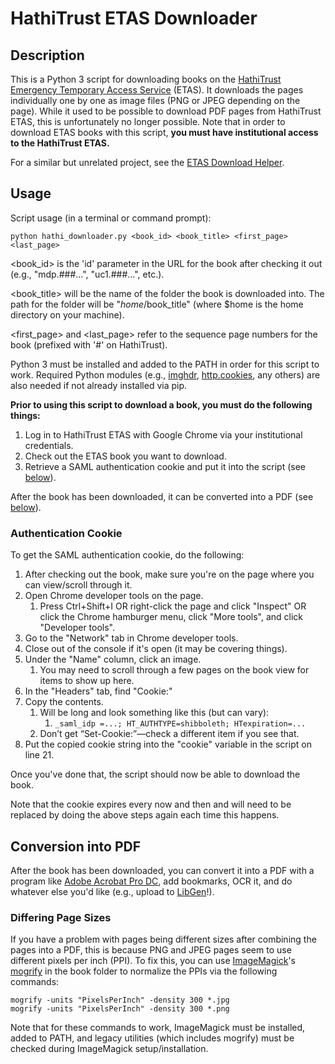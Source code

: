 
# HathiTrust ETAS Downloader

## Description

This is a Python 3 script for downloading books on the [HathiTrust](https://www.hathitrust.org/) [Emergency Temporary Access Service](https://www.hathitrust.org/ETAS-Description) (ETAS). It downloads the pages individually one by one as image files (PNG or JPEG depending on the page). While it used to be possible to download PDF pages from HathiTrust ETAS, this is unfortunately no longer possible. Note that in order to download ETAS books with this script, **you must have institutional access to the HathiTrust ETAS.**

For a similar but unrelated project, see the [ETAS Download Helper](https://sourceforge.net/projects/etasdownloadhelper/).

## Usage

Script usage (in a terminal or command prompt):

```
python hathi_downloader.py <book_id> <book_title> <first_page> <last_page>
```

<book\_id> is the 'id' parameter in the URL for the book after checking it out (e.g., "mdp.###...", "uc1.###...", etc.).

<book\_title> will be the name of the folder the book is downloaded into. The path for the folder will be "$home/$book\_title" (where $home is the home directory on your machine).

<first_page> and <last_page> refer to the sequence page numbers for the book (prefixed with '#' on HathiTrust).

Python 3 must be installed and added to the PATH in order for this script to work. Required Python modules (e.g., [imghdr](https://docs.python.org/3/library/imghdr.html), [http.cookies](https://docs.python.org/3/library/http.cookies.html), any others) are also needed if not already installed via pip.

**Prior to using this script to download a book, you must do the following things:**

1. Log in to HathiTrust ETAS with Google Chrome via your institutional credentials.
2. Check out the ETAS book you want to download.
3. Retrieve a SAML authentication cookie and put it into the script (see [below](#authentication-cookie)).

After the book has been downloaded, it can be converted into a PDF (see [below](#conversion-into-pdf)).

### Authentication Cookie

To get the SAML authentication cookie, do the following:

1. After checking out the book, make sure you're on the page where you can view/scroll through it.
2. Open Chrome developer tools on the page.
    1. Press Ctrl+Shift+I OR right-click the page and click "Inspect" OR click the Chrome hamburger menu, click "More tools", and click "Developer tools".
4. Go to the "Network" tab in Chrome developer tools.
5. Close out of the console if it's open (it may be covering things).
6. Under the "Name" column, click an image.
    1. You may need to scroll through a few pages on the book view for items to show up here.
8. In the "Headers" tab, find "Cookie:"
9. Copy the contents.
    1. Will be long and look something like this (but can vary):
        1. `_saml_idp =...; HT_AUTHTYPE=shibboleth; HTexpiration=...`
    2. Don’t get “Set-Cookie:”—check a different item if you see that.
10. Put the copied cookie string into the "cookie" variable in the script on line 21.

Once you've done that, the script should now be able to download the book.

Note that the cookie expires every now and then and will need to be replaced by doing the above steps again each time this happens.

## Conversion into PDF

After the book has been downloaded, you can convert it into a PDF with a program like [Adobe Acrobat Pro DC](https://www.adobe.com/acrobat/acrobat-pro.html), add bookmarks, OCR it, and do whatever else you'd like (e.g., upload to [LibGen](https://en.wikipedia.org/wiki/LibGen)!).

### Differing Page Sizes

If you have a problem with pages being different sizes after combining the pages into a PDF, this is because PNG and JPEG pages seem to use different pixels per inch (PPI). To fix this, you can use [ImageMagick](https://imagemagick.org/script/index.php)'s [mogrify](https://imagemagick.org/script/mogrify.php) in the book folder to normalize the PPIs via the following commands:

```
mogrify -units "PixelsPerInch" -density 300 *.jpg
mogrify -units "PixelsPerInch" -density 300 *.png
```

Note that for these commands to work, ImageMagick must be installed, added to PATH, and legacy utilities (which includes mogrify) must be checked during ImageMagick setup/installation.

